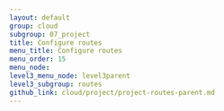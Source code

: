 ```yaml
---
layout: default
group: cloud
subgroup: 07_project
title: Configure routes
menu_title: Configure routes
menu_order: 15
menu_node: 
level3_menu_node: level3parent
level3_subgroup: routes
github_link: cloud/project/project-routes-parent.md
---
```


